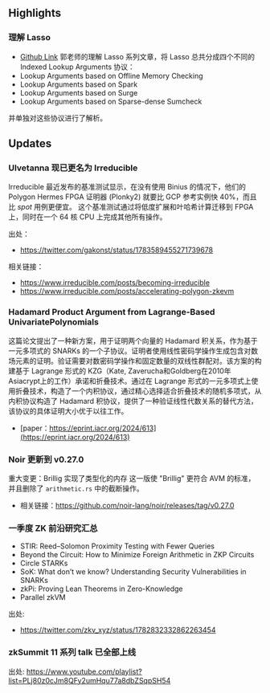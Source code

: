 ## Highlights

### 理解 Lasso
- [Github Link](https://github.com/sec-bit/learning-zkp/blob/develop/lookup-arguments/lasso-zh/lasso-0.md)
郭老师的理解 Lasso 系列文章，将 Lasso 总共分成四个不同的 Indexed Lookup Arguments 协议：
- Lookup Arguments based on Offline Memory Checking
- Lookup Arguments based on Spark
- Lookup Arguments based on Surge
- Lookup Arguments based on Sparse-dense Sumcheck

并单独对这些协议进行了解析。



## Updates

### Ulvetanna 现已更名为 Irreducible
Irreducible 最近发布的基准测试显示，在没有使用 Binius 的情况下，他们的 Polygon Hermes FPGA 证明器 (Plonky2) 就要比 GCP 参考实例快 40%，而且比 *spot* 用例更便宜。
这个基准测试通过将低度扩展和叶哈希计算迁移到 FPGA 上，同时在一个 64 核 CPU 上完成其他所有操作。

出处：
- https://twitter.com/gakonst/status/1783589455271739678

相关链接：
- https://www.irreducible.com/posts/becoming-irreducible
- https://www.irreducible.com/posts/accelerating-polygon-zkevm


### Hadamard Product Argument from Lagrange-Based UnivariatePolynomials

这篇论文提出了一种新方案，用于证明两个向量的 Hadamard 积关系，作为基于一元多项式的 SNARKs 的一个子协议。证明者使用线性密码学操作生成包含对数场元素的证明。验证需要对数密码学操作和固定数量的双线性群配对。该方案的构建基于 Lagrange 形式的 KZG（Kate, Zaverucha和Goldberg在2010年Asiacrypt上的工作）承诺和折叠技术。通过在 Lagrange 形式的一元多项式上使用折叠技术，构造了一个内积协议，通过精心选择适合折叠技术的随机多项式，从内积协议构造了 Hadamard 积协议，提供了一种验证线性代数关系的替代方法，该协议的具体证明大小优于以往工作。

- [paper：https://eprint.iacr.org/2024/613](https://eprint.iacr.org/2024/613)


### Noir 更新到 v0.27.0
重大变更：Brillig 实现了类型化的内存
这一版使 "Brillig" 更符合 AVM 的标准，并且删除了 `arithmetic.rs` 中的截断操作。
- 相关链接：https://github.com/noir-lang/noir/releases/tag/v0.27.0


### 一季度 ZK 前沿研究汇总
- STIR: Reed–Solomon Proximity Testing with Fewer Queries
- Beyond the Circuit: How to Minimize Foreign Arithmetic in ZKP Circuits
- Circle STARKs
- SoK: What don’t we know? Understanding Security Vulnerabilities in SNARKs
- zkPi: Proving Lean Theorems in Zero-Knowledge
- Parallel zkVM

出处: 
- https://twitter.com/zkv_xyz/status/1782832332862263454

### zkSummit 11 系列 talk 已全部上线
出处: https://www.youtube.com/playlist?list=PLj80z0cJm8QFy2umHqu77a8dbZSqpSH54

